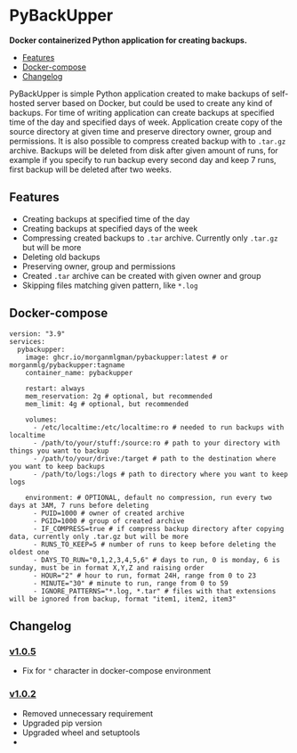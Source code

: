 # PyBackUpper
**Docker containerized Python application for creating backups.**

 - [Features](https://github.com/MorganMLGman/PyBackUpper#features)
 - [Docker-compose](https://github.com/MorganMLGman/PyBackUpper#docker-compose)
 - [Changelog](https://github.com/MorganMLGman/PyBackUpper#changelog)

PyBackUpper is simple Python application created to make backups of self-hosted server based on Docker, but could be used to create any kind of backups. For time of writing application can create backups at specified time of the day and specified days of week. Application create copy of the source directory at given time and preserve directory owner, group and permissions. It is also possible to compress created backup with to `.tar.gz` archive. Backups will be deleted from disk after given amount of runs, for example if you specify to run backup every second day and keep 7 runs, first backup will be deleted after two weeks. 

## Features
- Creating backups at specified time of the day
- Creating backups at specified days of the week
- Compressing created backups to `.tar` archive. Currently only `.tar.gz` but will be more
- Deleting old backups
- Preserving owner, group and permissions
- Created `.tar` archive can be created with given owner and group
- Skipping files matching given pattern, like `*.log`

## Docker-compose
```
version: "3.9"
services:
  pybackupper:
    image: ghcr.io/morganmlgman/pybackupper:latest # or morganmlg/pybackupper:tagname
    container_name: pybackupper

    restart: always
    mem_reservation: 2g # optional, but recommended
    mem_limit: 4g # optional, but recommended 

    volumes:
      - /etc/localtime:/etc/localtime:ro # needed to run backups with localtime 
      - /path/to/your/stuff:/source:ro # path to your directory with things you want to backup
      - /path/to/your/drive:/target # path to the destination where you want to keep backups
      - /path/to/logs:/logs # path to directory where you want to keep logs

    environment: # OPTIONAL, default no compression, run every two days at 3AM, 7 runs before deleting
      - PUID=1000 # owner of created archive
      - PGID=1000 # group of created archive
      - IF_COMPRESS=true # if compress backup directory after copying data, currently only .tar.gz but will be more
      - RUNS_TO_KEEP=5 # number of runs to keep before deleting the oldest one
      - DAYS_TO_RUN="0,1,2,3,4,5,6" # days to run, 0 is monday, 6 is sunday, must be in format X,Y,Z and raising order
      - HOUR="2" # hour to run, format 24H, range from 0 to 23
      - MINUTE="30" # minute to run, range from 0 to 59
      - IGNORE_PATTERNS="*.log, *.tar" # files with that extensions will be ignored from backup, format "item1, item2, item3"
```

## Changelog
### [v1.0.5](https://github.com/MorganMLGman/PyBackUpper/pkgs/container/pybackupper/61115320?tag=1.0.5)
- Fix for `"` character in docker-compose environment

### [v1.0.2](https://github.com/MorganMLGman/PyBackUpper/pkgs/container/pybackupper/61115320?tag=1.0.2)
- Removed unnecessary requirement
- Upgraded pip version
- Upgraded wheel and setuptools
- 